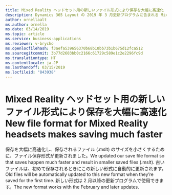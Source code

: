 ```yaml
---
title: Mixed Reality ヘッドセット用の新しいファイル形式により保存を大幅に高速化
description: Dynamics 365 Layout の 2019 年 3 月更新プログラムに含まれる Mixed Reality ヘッドセット用の新しいファイル形式により、保存を大幅に高速化できます。
author: ornellaalt
ms.author: ornella
ms.date: 03/14/2019
ms.topic: article
ms.service: business-applications
ms.reviewer: v-brycho
ms.openlocfilehash: f3aefa539656370b68b10bb73b1b675d12fca512
ms.sourcegitcommit: 3b77d2603bb0c2166c61729c589e1c2e2296fc9d
ms.translationtype: HT
ms.contentlocale: ja-JP
ms.lasthandoff: 03/15/2019
ms.locfileid: "843938"
---
```

# <a name="new-file-format-for-mixed-reality-headsets-makes-saving-much-faster"></a><span data-ttu-id="77124-103">Mixed Reality ヘッドセット用の新しいファイル形式により保存を大幅に高速化</span><span class="sxs-lookup"><span data-stu-id="77124-103">New file format for Mixed Reality headsets makes saving much faster</span></span>

<span data-ttu-id="77124-104">保存を大幅に高速化し、保存されるファイル (.mslt) のサイズを小さくするために、ファイル保存形式が更新されました。</span><span class="sxs-lookup"><span data-stu-id="77124-104">We updated our save file format so that saves happen much faster and result in smaller saved files (.mslt).</span></span> <span data-ttu-id="77124-105">古いファイルは、初めて保存されるときにこの新しい形式に自動的に更新されます。</span><span class="sxs-lookup"><span data-stu-id="77124-105">Old files will be automatically updated to this new format when they’re saved for the first time.</span></span> <span data-ttu-id="77124-106">新しい形式は 2 月以降の更新プログラムで使用できます。</span><span class="sxs-lookup"><span data-stu-id="77124-106">The new format works with the February and later updates.</span></span>
